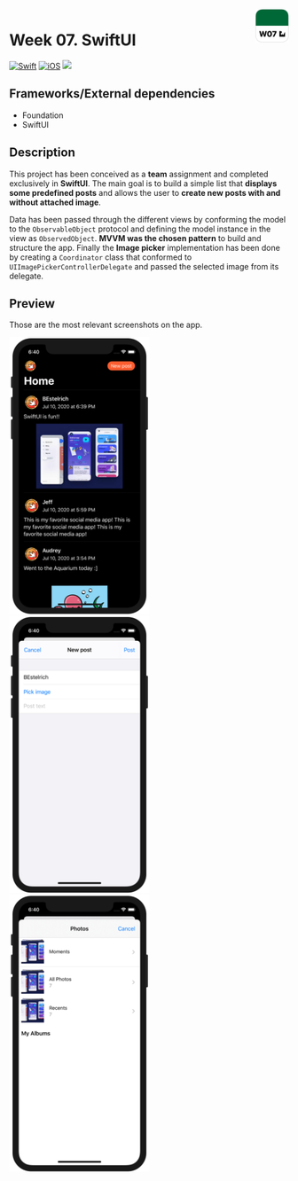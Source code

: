 <!-- Header -->
<img src="../Assets/W07_AppIcon.png" width="60" align="right"/>
<h1>Week 07. SwiftUI</h1>

[![Swift](https://img.shields.io/badge/Swift-5.0-orange.svg?longCache=true&style=flat&logo=swift)](https://www.swift.org)
[![iOS](https://img.shields.io/badge/iOS-13.5+-lightgrey.svg?longCache=true&?style=flat&logo=apple)](https://developer.apple.com/ios/)
[![](https://img.shields.io/badge/@BEstelrichS-1A94E0.svg?logoColor=white&logo=twitter)](https://twitter.com/BEstelrichS)


<!-- Body -->
## Frameworks/External dependencies
- Foundation
- SwiftUI


## Description
This project has been conceived as a **team** assignment and completed exclusively in **SwiftUI**. The main goal is to build a simple list that **displays some predefined posts** and allows the user to **create new posts with and without attached image**.

Data has been passed through the different views by conforming the model to the `ObservableObject` protocol and defining the model instance in the view as `ObservedObject`. **MVVM was the chosen pattern** to build and structure the app. Finally the **Image picker** implementation has been done by creating a `Coordinator` class that conformed to `UIImagePickerControllerDelegate` and passed the selected image from its delegate.


## Preview
Those are the most relevant screenshots on the app.

<p align="left">
	<img src="../Assets/W07_Screenshot1.png" height="500"/>
	<img src="../Assets/W07_Screenshot2.png" height="500"/>
	<img src="../Assets/W07_Screenshot3.png" height="500"/>
</p>


<!-- Footer -->